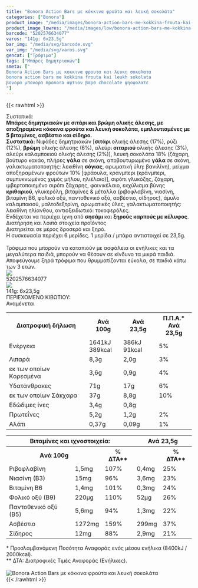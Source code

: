 ```yaml
---
title: "Bonora Action Bars με κόκκινα φρούτα και λευκή σοκολάτα"
categories: ["Bonora"]
product_image: "/media/images/bonora-action-bars-me-kokkina-frouta-kai-leukh-sokolata.jpg"
product_image_lowres: "/media/images/low/bonora-action-bars-me-kokkina-frouta-kai-leukh-sokolata.jpg"
barcode: "5202576634077"
varos: "141g: 6x23,5g"
bar_img: "/media/svg/barcode.svg"
var_img: "/media/svg/varos.svg"
gencat: ["Τρόφιμα"]
tags: ["Μπάρες δημητριακών"]
smeta: ["
Bonora Action Bars με κοκκινα φρουτα και λευκη σοκολατα
bonora action bars me kokkina frouta kai leukh sokolata
βονορα μπονορα mponora αψτιον βαρσ chocolate ψηοψολατε
"]
---
```

{{< rawhtml >}}

<div class="sload49"><div class="product"><div id="sistatika">Συστατικά:</div><div class="alltext"><strong>Μπάρες δηµητριακών µε σιτάρι και βρώµη ολικής άλεσης, µε αποξηραµένα κόκκινα φρούτα και λευκή σοκολάτα, εµπλουτισµένες µε 5 βιταµίνες, ασβέστιο και σίδηρο.</strong><br><strong>Συστατικά: </strong>Νιφάδες δηµητριακών [<strong>σιτάρι </strong>ολικής άλεσης (17%), ρύζι (12%), <strong>βρώµη </strong>ολικής άλεσης (6%), αλεύρι <strong>σιταριού </strong>ολικής άλεσης (3%), αλεύρι καλαµποκιού ολικής άλεσης (2%)], λευκή σοκολάτα 18% (ζάχαρη, βούτυρο κακάο, πλήρες <strong>γάλα </strong>σε σκόνη, αποβουτυρωµένο <strong>γάλα </strong>σε σκόνη, γαλακτωµατοποιητής: λεκιθίνη <strong>σόγιας</strong>, αρωµατική ύλη: βανιλίνη), µείγµα αποξηραµένων φρούτων 10% [φράουλα, κράνµπερι (κράνµπερι, συµπυκνωµένος χυµός µήλου, ηλιέλαιο)], σιρόπι γλυκόζης, ζάχαρη, ιµβερτοποιηµένο σιρόπι ζάχαρης, φοινικέλαιο, εκχύλισµα βύνης <strong>κριθαριού</strong>, γλυκερόλη, βιταµίνες &amp; µέταλλα (ριβοφλαβίνη, νιασίνη, βιταµίνη Β6, φολικό οξύ, παντοθενικό οξύ, ασβέστιο, σίδηρος), άµυλο καλαµποκιού, µαλτοδεξτρίνη, αρωµατικές ύλες, γαλακτωµατοποιητής: λεκιθίνη ηλίανθου, αντιοξειδωτικό: τοκοφερόλες.<br>Ενδέχεται να περιέχει ίχνη από <strong>σησάµι </strong>και <strong>ξηρούς καρπούς µε κέλυφος</strong>.</div><div id="loipa">Διατήρηση και λοιπά στοιχεία προϊόντος</div><div class="alltext">Διατηρείται σε μέρος δροσερό και ξηρό.<br>H συσκευασία περιέχει 6 μερίδες. 1 μερίδα / μπάρα αντιστοιχεί σε 23,5g.<br><br>Τρόφιμα που μπορούν να καταπιούν με ασφάλεια οι ενήλικες και τα μεγαλύτερα παιδιά, μπορούν να θέσουν σε κίνδυνο τα μικρά παιδιά. Αποφεύγουμε ξηρά τρόφιμα που θρυμματίζονται εύκολα, σε παιδιά κάτω των 3 ετών.</div><div id="barcode"><div id="barimage"><img src="https://sites.google.com/site/sklplfiles/files/barcode.png"></div><span id="bartext">5202576634077</span></div><div id="varos"><div id="varosimage"><img src="https://sites.google.com/site/sklplfiles/files/varos.png"></div><span id="varostext">141g: 6x23,5g</span></div><div id="kivotio">ΠΕΡΙΕΧΟΜΕΝΟ ΚΙΒΩΤΙΟΥ:<br>Αναμένεται</div><div class="tabout"><table id="diatable"><tbody><tr><th>Διατροφική δήλωση</th><th>Ανά 100g</th><th>Ανά 23,5g</th><th>Π.Π.Α.*<br>Ανά 23,5g</th></tr><tr><td class="texr2">Ενέργεια</td><td class="texr">1641kJ<br>389kcal</td><td class="texr">386kJ<br>91kcal</td><td class="texr">5%</td></tr><tr><td class="texr2">Λιπαρά</td><td class="texr">8,3g</td><td class="texr">2,0g</td><td class="texr">3%</td></tr><tr><td class="gray">εκ των οποίων Kορεσμένα</td><td class="gray2">3,6g</td><td class="gray2">0,9g</td><td class="gray2">4%</td></tr><tr><td class="texr2">Υδατάνθρακες</td><td class="texr">71g</td><td class="texr">17g</td><td class="texr">6%</td></tr><tr><td class="gray">εκ των οποίων Σάκχαρα</td><td class="gray2">37g</td><td class="gray2">8,8g</td><td class="gray2">10%</td></tr><tr><td class="texr2">Eδώδιμες ίνες</td><td class="texr">3,4g</td><td class="texr">0,8g</td><td class="texr"></td></tr><tr><td class="texr2">Πρωτεΐνες</td><td class="texr">5,2g</td><td class="texr">1,2g</td><td class="texr">2%</td></tr><tr><td class="texr2">Αλάτι</td><td class="texr">0,37g</td><td class="texr">0,09g</td><td class="texr">1%</td></tr></tbody></table></div><div class="keno"></div><div class="tabout"><table id="diatable" class="tred"><tbody><tr><th colspan="3"><strong>Βιταμίνες και ιχνοστοιχεία:</strong></th><th colspan="2"><strong>Ανά 23,5g</strong></th></tr><tr><th colspan="2"><strong>Aνά 100g</strong></th><th><strong>% ΔΤΑ**</strong></th><th>&nbsp;</th><th><strong>% ΔΤΑ**</strong></th></tr><tr><td class="texr2">Ριβοφλαβίνη</td><td class="texr">1,5mg</td><td class="texr">107%</td><td class="texr">0,4mg</td><td class="texr">25%</td></tr><tr><td class="texr2">Νιασίνη (Β3)</td><td class="texr">15mg</td><td class="texr">96%</td><td class="texr">3,6mg</td><td class="texr">23%</td></tr><tr><td class="texr2">Βιταμίνη Β6</td><td class="texr">1,4mg</td><td class="texr">101%</td><td class="texr">0,3mg</td><td class="texr">24%</td></tr><tr><td class="texr2">Φολικό οξύ (Β9)</td><td class="texr">220µg</td><td class="texr">110%</td><td class="texr">52µg</td><td class="texr">26%</td></tr><tr><td class="texr2">Παντοθενικό οξύ (Β5)</td><td class="texr">5,6mg</td><td class="texr">94%</td><td class="texr">1,3mg</td><td class="texr">22%</td></tr><tr><td class="texr2">Ασβέστιο</td><td class="texr">1272mg</td><td class="texr">159%</td><td class="texr">299mg</td><td class="texr">37%</td></tr><tr><td class="texr2">Σίδηρος</td><td class="texr">12mg</td><td class="texr">88%</td><td class="texr">2,9mg</td><td class="texr">21%</td></tr></tbody></table></div><div class="alltext">* Προσλαμβανόμενη Ποσότητα Αναφοράς ενός μέσου ενήλικα (8400kJ / 2000kcal).<br>** ΔΤΑ: Διατροφικές Τιμές Αναφοράς (Ενήλικες).</div><br><div class="pimg"><img alt="Bonora Action Bars με κόκκινα φρούτα και λευκή σοκολάτα" title="Bonora Action Bars με κόκκινα φρούτα και λευκή σοκολάτα" src="/media/images/bonora-action-bars-me-kokkina-frouta-kai-leukh-sokolata.jpg"></div></div></div>
{{< /rawhtml >}}


